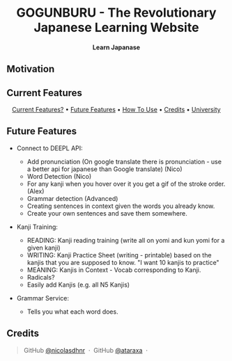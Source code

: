 <h1 align="center"> GOGUNBURU - The Revolutionary Japanese Learning Website </h1>

<h4 align="center"> Learn Japanase</h4>

## Motivation


## Current Features

<p align="center">
  <a href="#what-is-DMD?">Current Features?</a> •
  <a href="#key-features">Future Features</a> •
  <a href="#how-to-use">How To Use</a> •
  <a href="#credits">Credits</a> •
  <a href="#license">University</a>
</p>

## Future Features
- Connect to DEEPL API:
    - Add pronunciation (On google translate there is pronunciation - use a better api for japanese than Google translate) (Nico)
    - Word Detection (Nico)
    - For any kanji when you hover over it you get a gif of the stroke order. (Alex) 
    - Grammar detection (Advanced)
    - Creating sentences in context given the words you already know.
    - Create your own sentences and save them somewhere.

 
- Kanji Training:
    - READING: Kanji reading training (write all on yomi and kun  yomi for a given kanji)
    - WRITING: Kanji Practice Sheet (writing - printable) based on the kanjis that you are supposed to know. "I want 10 kanjis to practice"
    - MEANING: Kanjis in Context - Vocab corresponding to Kanji.
    - Radicals?
    - Easily add Kanjis (e.g. all N5 Kanjis)

- Grammar Service:
    - Tells you what each word does.


## Credits
> GitHub [@nicolasdhnr](https://github.com/nicolasdhnr/) &nbsp;&middot;&nbsp; 
> GitHub [@ataraxa](https://github.com/ataraxa/) &nbsp;&middot;&nbsp; 
